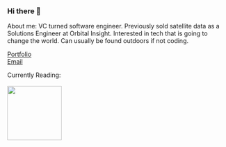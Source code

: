 ### Hi there 👋

About me: VC turned software engineer. Previously sold satellite data as a Solutions Engineer at Orbital Insight. Interested in tech that is going to change the world. Can usually be found outdoors if not coding.

<a href="https://www.mishabansal.com/" target="_blank">Portfolio</a>
<br>
<a href="mailto:mishabansal7@gmail.com" target="_blank">Email</a>

Currently Reading:
<br>
<br> 
<img src="https://github.com/mishkebab/mishkebab/assets/111409093/5c22107f-0250-4d2c-a7d4-edadb4c4c615" width="125">


<!--
**mishkebab/mishkebab** is a ✨ _special_ ✨ repository because its `README.md` (this file) appears on your GitHub profile.

Here are some ideas to get you started:

- 🔭 I’m currently working on ...
- 🌱 I’m currently learning ...
- 👯 I’m looking to collaborate on ...
- 🤔 I’m looking for help with ...
- 💬 Ask me about ...
- 📫 How to reach me: ...
- 😄 Pronouns: ...
- ⚡ Fun fact: ...
-->
